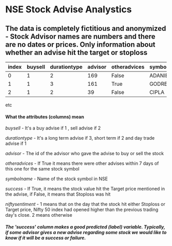 # NSE Stock Advise Analystics

## The data is completely fictitious and anonymized - Stock Advisor names are numbers and there are no dates or prices. Only information about whether an advise hit the target or stoploss


|index| buysell |durationtype| 	advisor| 	otheradvices| 	symbolname| 	success| 	niftysentiment|
|-----|---------|------------|----------|----------------|------------|-----------|------------------|
|0 	   |     1 |	    2 |            169 |	     False |	     ADANIENT| 	 False |	        1     |
|1 	   |     1 |     3 |	           161 |	     True 	|      GODREJCP| 	 True 	|         2     |
|2 	   |     1 |	    2 |	           39 	|      False |	     CIPLA 	 |   False |	        2     |
   etc
   
#### What the attributes (columns) mean

  *buysell* - It's a buy advise if 1 , sell advise if 2
  
  *durationtype* - It's a long term advise if 3, short term if 2 and day trade advise if 1
  
  *advisor* - The id of the advisor who gave the advise to buy or sell the stock
  
  *otheradvices* - If True it means there were other advises within 7 days of this one for the same stock symbol
  
  *symbolname* - Name of the stock symbol in NSE
  
  *success* - If True, it means the stock value hit the Target price mentioned in the advise, if False, it means that Stoploss was hit
  
  *niftysentiment* - 1 means that on the day that the stock hit either Stoploss or Target price, Nifty 50 index had opened higher than the previous trading day's close. 2 means otherwise
  
  
##### The 'success' column makes a good predicted (label) variable. Typically, if some advisor gives a new advise regarding some stock we would like to know if it will be a success or failure.





